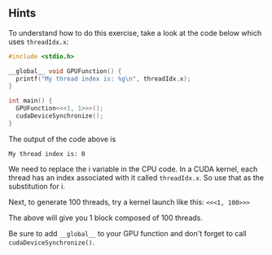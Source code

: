 ## Hints

To understand how to do this exercise, take a look at the code below which uses `threadIdx.x`:

```C
#include <stdio.h>

__global__ void GPUFunction() {
  printf("My thread index is: %g\n", threadIdx.x);
}

int main() {
  GPUFunction<<<1, 1>>>();
  cudaDeviceSynchronize();
}
```

The output of the code above is

```
My thread index is: 0
```

We need to replace the i variable in the CPU code. In a CUDA kernel, each thread has an index
associated with it called `threadIdx.x`. So use that as the substitution for i.

Next, to generate 100 threads, try a kernel launch like this: `<<<1, 100>>>`

The above will give you 1 block composed of 100 threads.

Be sure to add `__global__` to your GPU function and don't forget to call `cudaDeviceSynchronize()`.
